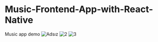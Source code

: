# Music-Frontend-App-with-React-Native
Music app demo
![Adsız](https://user-images.githubusercontent.com/93832227/155316765-fc0a608c-49a6-4781-8c6f-ac11d9501a9d.png)
![2](https://user-images.githubusercontent.com/93832227/155316771-cdbc9fff-473c-4e04-b464-6e7f7f06a341.png)
![3](https://user-images.githubusercontent.com/93832227/155316783-f1925675-f55a-4006-b245-81ecfa62cdbf.png)
